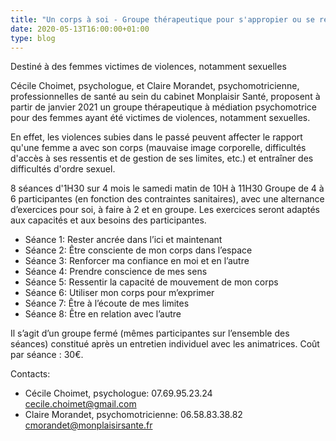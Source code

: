 ```yaml
---
title: "Un corps à soi - Groupe thérapeutique pour s'appropier ou se réappropier son corps"
date: 2020-05-13T16:00:00+01:00
type: blog
---
```


Destiné à des femmes victimes de violences, notamment sexuelles

<!--more-->

Cécile Choimet, psychologue, et Claire Morandet, psychomotricienne, professionnelles de santé au sein du cabinet Monplaisir Santé, proposent à partir de janvier 2021 un groupe thérapeutique à médiation psychomotrice pour des femmes ayant été victimes de violences, notamment sexuelles.

En effet, les violences subies dans le passé peuvent affecter le rapport qu'une femme a avec son corps (mauvaise image corporelle, difficultés d'accès à ses ressentis et de gestion de ses limites, etc.) et entraîner des difficultés d'ordre sexuel.

8 séances d'1H30 sur 4 mois le samedi matin de 10H à 11H30
Groupe de 4 à 6 participantes (en fonction des contraintes sanitaires), avec une alternance d’exercices pour soi, à faire à 2 et en groupe. Les exercices seront adaptés aux capacités et aux besoins des participantes.

- Séance 1: Rester ancrée dans l’ici et maintenant
- Séance 2: Être consciente de mon corps dans l’espace
- Séance 3: Renforcer ma confiance en moi et en l’autre
- Séance 4: Prendre conscience de mes sens
- Séance 5: Ressentir la capacité de mouvement de mon corps
- Séance 6: Utiliser mon corps pour m’exprimer
- Séance 7: Être à l’écoute de mes limites
- Séance 8: Être en relation avec l’autre

Il s’agit d’un groupe fermé (mêmes participantes sur l’ensemble des séances) constitué après un entretien individuel avec les animatrices.
Coût par séance : 30€.

Contacts:
- Cécile Choimet, psychologue:          07.69.95.23.24            cecile.choimet@gmail.com
- Claire Morandet, psychomotricienne:   06.58.83.38.82            cmorandet@monplaisirsante.fr

